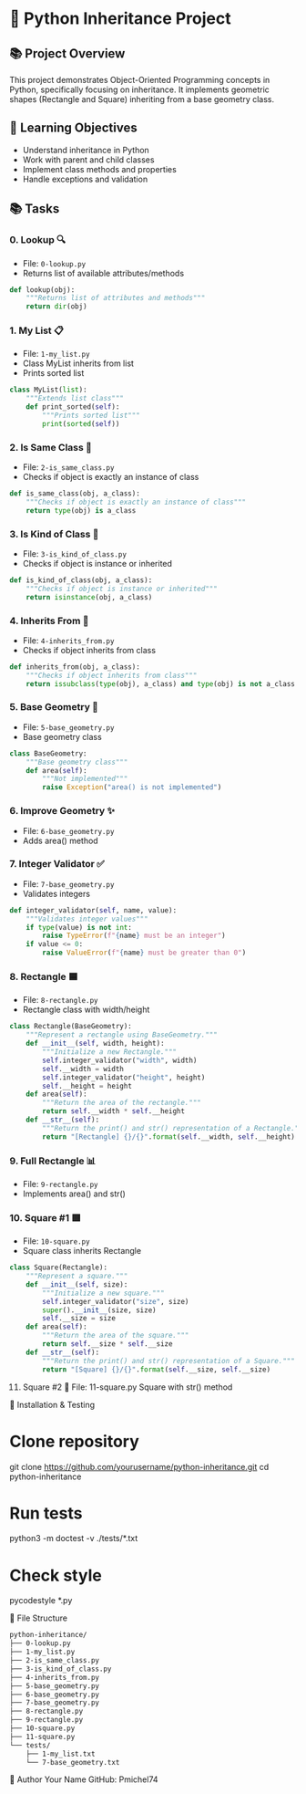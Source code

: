 # 🐍 Python Inheritance Project

## 📚 Project Overview
This project demonstrates Object-Oriented Programming concepts in Python, specifically focusing on inheritance. It implements geometric shapes (Rectangle and Square) inheriting from a base geometry class.

## 🎯 Learning Objectives
- Understand inheritance in Python
- Work with parent and child classes 
- Implement class methods and properties
- Handle exceptions and validation

## 📚 Tasks

### 0. Lookup 🔍
- File: `0-lookup.py`
- Returns list of available attributes/methods
```python
def lookup(obj):
    """Returns list of attributes and methods"""
    return dir(obj)
```

### 1. My List 📋
- File: `1-my_list.py`
- Class MyList inherits from list
- Prints sorted list
```python
class MyList(list):
    """Extends list class"""
    def print_sorted(self):
        """Prints sorted list"""
        print(sorted(self))
```

### 2. Is Same Class 🧐
- File: `2-is_same_class.py`
- Checks if object is exactly an instance of class
```python
def is_same_class(obj, a_class):
    """Checks if object is exactly an instance of class"""
    return type(obj) is a_class
```

### 3. Is Kind of Class 🧐
- File: `3-is_kind_of_class.py`
- Checks if object is instance or inherited
```python
def is_kind_of_class(obj, a_class):
    """Checks if object is instance or inherited"""
    return isinstance(obj, a_class)
```

### 4. Inherits From 🧐
- File: `4-inherits_from.py`
- Checks if object inherits from class
```python
def inherits_from(obj, a_class):
    """Checks if object inherits from class"""
    return issubclass(type(obj), a_class) and type(obj) is not a_class
```

### 5. Base Geometry 📐
- File: `5-base_geometry.py`
- Base geometry class
```python
class BaseGeometry:
    """Base geometry class"""
    def area(self):
        """Not implemented"""
        raise Exception("area() is not implemented")
```

### 6. Improve Geometry ✨
- File: `6-base_geometry.py`
- Adds area() method

### 7. Integer Validator ✅
- File: `7-base_geometry.py`
- Validates integers
```python
def integer_validator(self, name, value):
    """Validates integer values"""
    if type(value) is not int:
        raise TypeError(f"{name} must be an integer")
    if value <= 0:
        raise ValueError(f"{name} must be greater than 0")
```

### 8. Rectangle 🟦
- File: `8-rectangle.py`
- Rectangle class with width/height
```python
class Rectangle(BaseGeometry):
    """Represent a rectangle using BaseGeometry."""
    def __init__(self, width, height):
        """Initialize a new Rectangle."""
        self.integer_validator("width", width)
        self.__width = width
        self.integer_validator("height", height)
        self.__height = height
    def area(self):
        """Return the area of the rectangle."""
        return self.__width * self.__height
    def __str__(self):
        """Return the print() and str() representation of a Rectangle."""
        return "[Rectangle] {}/{}".format(self.__width, self.__height)
```

### 9. Full Rectangle 📊
- File: `9-rectangle.py`
- Implements area() and str()

### 10. Square #1 🟥
- File: `10-square.py`
- Square class inherits Rectangle
```python
class Square(Rectangle):
    """Represent a square."""
    def __init__(self, size):
        """Initialize a new square."""
        self.integer_validator("size", size)
        super().__init__(size, size)
        self.__size = size
    def area(self):
        """Return the area of the square."""
        return self.__size * self.__size
    def __str__(self):
        """Return the print() and str() representation of a Square."""
        return "[Square] {}/{}".format(self.__size, self.__size)
```

11. Square #2 🔲
File: 11-square.py
Square with str() method

🚀 Installation & Testing

# Clone repository
git clone https://github.com/yourusername/python-inheritance.git
cd python-inheritance

# Run tests
python3 -m doctest -v ./tests/*.txt

# Check style
pycodestyle *.py

📁 File Structure
```markdown
python-inheritance/
├── 0-lookup.py
├── 1-my_list.py
├── 2-is_same_class.py
├── 3-is_kind_of_class.py
├── 4-inherits_from.py
├── 5-base_geometry.py
├── 6-base_geometry.py
├── 7-base_geometry.py
├── 8-rectangle.py
├── 9-rectangle.py
├── 10-square.py
├── 11-square.py
└── tests/
    ├── 1-my_list.txt
    └── 7-base_geometry.txt
```
👤 Author
Your Name
GitHub: Pmichel74
